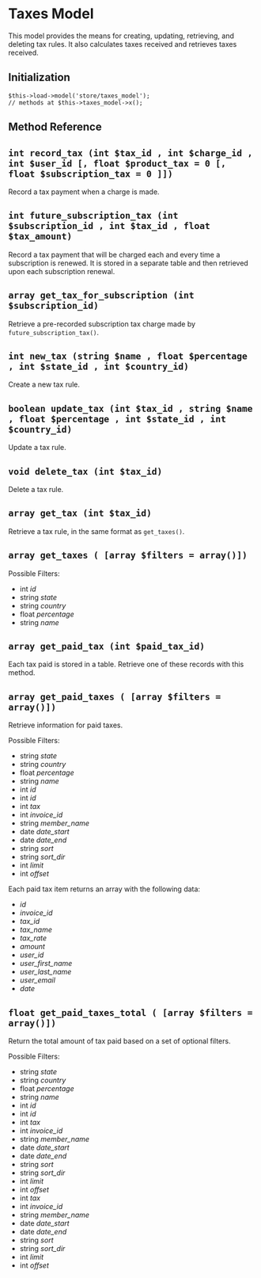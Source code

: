 # Taxes Model

This model provides the means for creating, updating, retrieving, and deleting tax rules.  It also calculates taxes received and retrieves taxes received.

## Initialization

```
$this->load->model('store/taxes_model');
// methods at $this->taxes_model->x();
```

## Method Reference

## `int record_tax (int $tax_id , int $charge_id , int $user_id [, float $product_tax = 0 [, float $subscription_tax = 0 ]])`

Record a tax payment when a charge is made.

## `int future_subscription_tax (int $subscription_id , int $tax_id , float $tax_amount)`

Record a tax payment that will be charged each and every time a subscription is renewed.  It is stored in a separate table and then retrieved upon each subscription renewal.

## `array get_tax_for_subscription (int $subscription_id)`

Retrieve a pre-recorded subscription tax charge made by `future_subscription_tax()`.

## `int new_tax (string $name , float $percentage , int $state_id , int $country_id)`

Create a new tax rule.

## `boolean update_tax (int $tax_id , string $name , float $percentage , int $state_id , int $country_id)`

Update a tax rule.

## `void delete_tax (int $tax_id)`

Delete a tax rule.

## `array get_tax (int $tax_id)`

Retrieve a tax rule, in the same format as `get_taxes()`.

## `array get_taxes ( [array $filters = array()])`

Possible Filters: 

* int *id*
* string *state*
* string *country*
* float *percentage*
* string *name*

## `array get_paid_tax (int $paid_tax_id)`

Each tax paid is stored in a table.  Retrieve one of these records with this method.

## `array get_paid_taxes ( [array $filters = array()])`

Retrieve information for paid taxes.

Possible Filters: 

* string *state*
* string *country*
* float *percentage*
* string *name*
* int *id*
* int *id*
* int *tax*
* int *invoice_id*
* string *member_name*
* date *date_start*
* date *date_end*
* string *sort*
* string *sort_dir*
* int *limit*
* int *offset*

Each paid tax item returns an array with the following data:

* *id*
* *invoice_id*
* *tax_id*
* *tax_name*
* *tax_rate*
* *amount*
* *user_id*
* *user_first_name*
* *user_last_name*
* *user_email*
* *date*

## `float get_paid_taxes_total ( [array $filters = array()])`

Return the total amount of tax paid based on a set of optional filters.

Possible Filters: 

* string *state*
* string *country*
* float *percentage*
* string *name*
* int *id*
* int *id*
* int *tax*
* int *invoice_id*
* string *member_name*
* date *date_start*
* date *date_end*
* string *sort*
* string *sort_dir*
* int *limit*
* int *offset*
* int *tax*
* int *invoice_id*
* string *member_name*
* date *date_start*
* date *date_end*
* string *sort*
* string *sort_dir*
* int *limit*
* int *offset*
